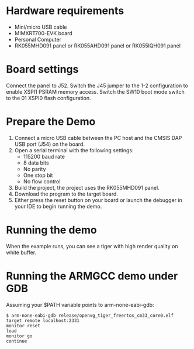 Hardware requirements
=====================
- Mini/micro USB cable
- MIMXRT700-EVK board
- Personal Computer
- RK055MHD091 panel or RK055AHD091 panel or RK055IQH091 panel

Board settings
============
Connect the panel to J52.
Switch the J45 jumper to the 1-2 configuration to enable XSPI1 PSRAM memory access.
Switch the SW10 boot mode switch to the 01 XSPI0 flash configuration.

Prepare the Demo
===============
1.  Connect a micro USB cable between the PC host and the CMSIS DAP USB port (J54) on the board.
2.  Open a serial terminal with the following settings:
    - 115200 baud rate
    - 8 data bits
    - No parity
    - One stop bit
    - No flow control
3.  Build the project, the project uses the RK055MHD091 panel.
4.  Download the program to the target board.
5.  Either press the reset button on your board or launch the debugger in your IDE to begin running the demo.

Running the demo
===============
When the example runs, you can see a tiger with high render quality on white buffer.

Running the ARMGCC demo under GDB
=================================

Assuming your $PATH variable points to arm-none-eabi-gdb:

    $ arm-none-eabi-gdb release/openvg_tiger_freertos_cm33_core0.elf
    target remote localhost:2331
    monitor reset
    load
    monitor go
    continue

